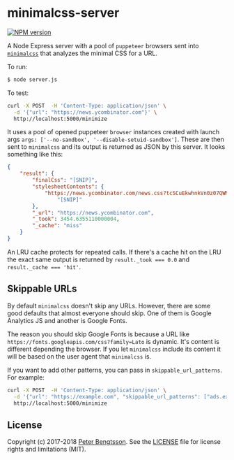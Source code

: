 # minimalcss-server

[![NPM version](https://img.shields.io/npm/v/minimalcss-server.svg)](https://www.npmjs.com/package/minimalcss-server)

A Node Express server with a pool of `puppeteer` browsers
sent into [`minimalcss`](https://github.com/peterbe/minimalcss) that
analyzes the minimal CSS for a URL.

To run:

```sh
$ node server.js
```

To test:

```sh
curl -X POST  -H 'Content-Type: application/json' \
  -d '{"url": "https://news.ycombinator.com"}' \
  http://localhost:5000/minimize
```

It uses a pool of opened puppeteer `browser` instances created with
launch args `args: ['--no-sandbox', '--disable-setuid-sandbox']`.
These are then sent to `minimalcss` and its output is returned as JSON
by this server. It looks something like this:

```json
{
    "result": {
        "finalCss": "[SNIP]",
        "stylesheetContents": {
            "https://news.ycombinator.com/news.css?tcSCuEkwhnkVn0z07QWM":
                "[SNIP]"
        },
        "_url": "https://news.ycombinator.com",
        "_took": 3454.6355110000004,
        "_cache": "miss"
    }
}
```

An LRU cache protects for repeated calls. If there's a cache hit on the LRU
the exact same output is returned by `result._took === 0.0` and
`result._cache === 'hit'`.

## Skippable URLs

By default `minimalcss` doesn't skip any URLs. However, there are some good
defaults that almost everyone should skip. One of them is Google Analytics JS
and another is Google Fonts.

The reason you should skip Google Fonts is because a URL like
`https://fonts.googleapis.com/css?family=Lato` is dynamic. It's content is
different depending the browser. If you let `minimalcss` include its content
it will be based on the user agent that `minimalcss` is.

If you want to add other patterns, you can pass in `skippable_url_patterns`.
For example:

```sh
curl -X POST  -H 'Content-Type: application/json' \
  -d '{"url": "https://example.com", "skippable_url_patterns": ["ads.example.com"]}' \
  http://localhost:5000/minimize
```

## License

Copyright (c) 2017-2018 [Peter Bengtsson](https://www.peterbe.com).
See the [LICENSE](/LICENSE) file for license rights and limitations (MIT).
